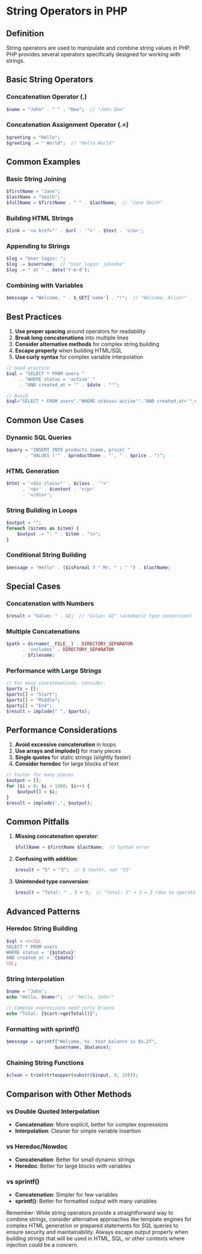 # String Operators in PHP

## Definition
String operators are used to manipulate and combine string values in PHP. PHP provides several operators specifically designed for working with strings.

## Basic String Operators

### Concatenation Operator (.)
```php
$name = "John" . " " . "Doe";  // "John Doe"
```

### Concatenation Assignment Operator (.=)
```php
$greeting = "Hello";
$greeting .= " World";  // "Hello World"
```

## Common Examples

### Basic String Joining
```php
$firstName = "Jane";
$lastName = "Smith";
$fullName = $firstName . " " . $lastName;  // "Jane Smith"
```

### Building HTML Strings
```php
$link = '<a href="' . $url . '">' . $text . '</a>';
```

### Appending to Strings
```php
$log = "User login: ";
$log .= $username;  // "User login: johndoe"
$log .= " at " . date('Y-m-d');
```

### Combining with Variables
```php
$message = "Welcome, " . $_GET['name'] . "!";  // "Welcome, Alice!"
```

## Best Practices

1. **Use proper spacing** around operators for readability
2. **Break long concatenations** into multiple lines
3. **Consider alternative methods** for complex string building
4. **Escape properly** when building HTML/SQL
5. **Use curly syntax** for complex variable interpolation

```php
// Good practice
$sql = "SELECT * FROM users "
     . "WHERE status = 'active' "
     . "AND created_at > '" . $date . "'";

// Avoid
$sql="SELECT * FROM users"."WHERE status='active'"."AND created_at>'".$date."'";
```

## Common Use Cases

### Dynamic SQL Queries
```php
$query = "INSERT INTO products (name, price) "
       . "VALUES ('" . $productName . "', " . $price . ")";
```

### HTML Generation
```php
$html = '<div class="' . $class . '">'
      . '<p>' . $content . '</p>'
      . '</div>';
```

### String Building in Loops
```php
$output = "";
foreach ($items as $item) {
    $output .= "- " . $item . "\n";
}
```

### Conditional String Building
```php
$message = "Hello" . ($isFormal ? " Mr. " : " ") . $lastName;
```

## Special Cases

### Concatenation with Numbers
```php
$result = "Value: " . 42;  // "Value: 42" (automatic type conversion)
```

### Multiple Concatenations
```php
$path = dirname(__FILE__) . DIRECTORY_SEPARATOR 
      . 'includes' . DIRECTORY_SEPARATOR 
      . $filename;
```

### Performance with Large Strings
```php
// For many concatenations, consider:
$parts = [];
$parts[] = "Start";
$parts[] = "Middle";
$parts[] = "End";
$result = implode(" ", $parts);
```

## Performance Considerations

1. **Avoid excessive concatenation** in loops
2. **Use arrays and implode()** for many pieces
3. **Single quotes** for static strings (slightly faster)
4. **Consider heredoc** for large blocks of text

```php
// Faster for many pieces
$output = [];
for ($i = 0; $i < 1000; $i++) {
    $output[] = $i;
}
$result = implode(',', $output);
```

## Common Pitfalls

1. **Missing concatenation operator**:
   ```php
   $fullName = $firstName $lastName;  // Syntax error
   ```

2. **Confusing with addition**:
   ```php
   $result = "5" + "3";  // 8 (math), not "53"
   ```

3. **Unintended type conversion**:
   ```php
   $result = "Total: " . 5 + 3;  // "Total: 5" + 3 = 3 (due to operator precedence)
   ```

## Advanced Patterns

### Heredoc String Building
```php
$sql = <<<SQL
SELECT * FROM users
WHERE status = '{$status}'
AND created_at > '{$date}'
SQL;
```

### String Interpolation
```php
$name = "John";
echo "Hello, $name!";  // "Hello, John!"

// Complex expressions need curly braces
echo "Total: {$cart->getTotal()}";
```

### Formatting with sprintf()
```php
$message = sprintf("Welcome, %s. Your balance is $%.2f", 
                  $username, $balance);
```

### Chaining String Functions
```php
$clean = trim(strtoupper(substr($input, 0, 10)));
```

## Comparison with Other Methods

### vs Double Quoted Interpolation
- **Concatenation**: More explicit, better for complex expressions
- **Interpolation**: Cleaner for simple variable insertion

### vs Heredoc/Nowdoc
- **Concatenation**: Better for small dynamic strings
- **Heredoc**: Better for large blocks with variables

### vs sprintf()
- **Concatenation**: Simpler for few variables
- **sprintf()**: Better for formatted output with many variables

Remember: While string operators provide a straightforward way to combine strings, consider alternative approaches like template engines for complex HTML generation or prepared statements for SQL queries to ensure security and maintainability. Always escape output properly when building strings that will be used in HTML, SQL, or other contexts where injection could be a concern.